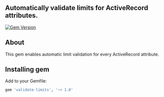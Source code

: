 ## Automatically validate limits for ActiveRecord attributes.

[![Gem Version](https://badge.fury.io/rb/validate-limits.svg)](https://badge.fury.io/rb/validate-limits)

## About
This gem enables automatic limit validation for every ActiveRecord attribute.

## Installing gem
Add to your Gemfile:
```ruby
gem 'validate-limits', '~> 1.0'
```
